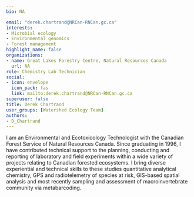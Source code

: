 ```yaml
--- 
bio: NA

email: "derek.chartrand@NRCan-RNCan.gc.ca"
interests:
- Microbial ecology
- Environmental genomics
- Forest management
highlight_name: false
organizations:
- name: Great Lakes Forestry Centre, Natural Resources Canada
  url: NA
role: Chemistry Lab Technician
social:
- icon: envelope
  icon_pack: fas
  link: mailto:derek.chartrand@NRCan-RNCan.gc.ca
superuser: false
title: Derek Chartrand
user_groups: [Watershed Ecology Team]
authors:
- D_Chartrand
---
```






I am an Environmental and Ecotoxicology Technologist with the Canadian Forest Service of Natural Resources Canada.  Since graduating in 1996, I have contributed technical support to the planning, conducting and reporting of laboratory and field experiments within a wide variety of projects relating to Canadian forested ecosystems.  I bring diverse experiential and technical skills to these studies quantitative analytical chemistry, GPS and radiotelemetry of species at risk, GIS-based spatial analysis and most recently sampling and assessment of macroinvertebrate community via metabarcoding.


